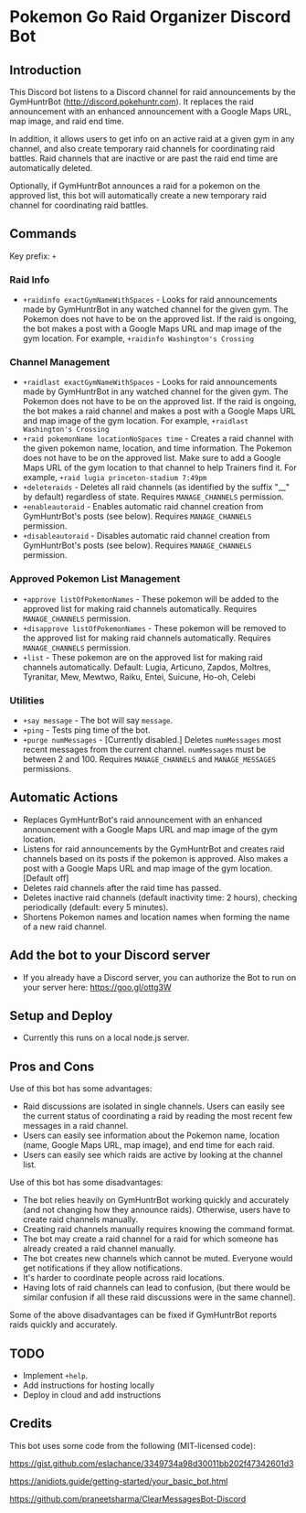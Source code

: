 # Pokemon Go Raid Organizer Discord Bot

## Introduction

This Discord bot listens to a Discord channel for raid announcements by the GymHuntrBot (http://discord.pokehuntr.com). It replaces the raid announcement with an enhanced announcement with a Google Maps URL, map image, and raid end time. 

In addition, it allows users to get info on an active raid at a given gym in any channel, and also create temporary raid channels for coordinating raid battles. Raid channels that are inactive or are past the raid end time are automatically deleted. 

Optionally, if GymHuntrBot announces a raid for a pokemon on the approved list, this bot will automatically create a new temporary raid channel for coordinating raid battles. 

## Commands

Key prefix: `+`

### Raid Info

- `+raidinfo exactGymNameWithSpaces` - Looks for raid announcements made by GymHuntrBot in any watched channel for the given gym. The Pokemon does not have to be on the approved list. If the raid is ongoing, the bot makes a post with a Google Maps URL and map image of the gym location. For example, `+raidinfo Washington's Crossing`

### Channel Management

- `+raidlast exactGymNameWithSpaces` - Looks for raid announcements made by GymHuntrBot in any watched channel for the given gym. The Pokemon does not have to be on the approved list. If the raid is ongoing, the bot makes a raid channel and makes a post with a Google Maps URL and map image of the gym location. For example, `+raidlast Washington's Crossing`
- `+raid pokemonName locationNoSpaces time` - Creates a raid channel with the given pokemon name, location, and time information. The Pokemon does not have to be on the approved list. Make sure to add a Google Maps URL of the gym location to that channel to help Trainers find it. For example, `+raid lugia princeton-stadium 7:49pm`
- `+deleteraids` - Deletes all raid channels (as identified by the suffix "__" by default) regardless of state. Requires `MANAGE_CHANNELS` permission.
- `+enableautoraid` - Enables automatic raid channel creation from GymHuntrBot's posts (see below). Requires `MANAGE_CHANNELS` permission.
- `+disableautoraid` - Disables automatic raid channel creation from GymHuntrBot's posts (see below). Requires `MANAGE_CHANNELS` permission.

### Approved Pokemon List Management

- `+approve listOfPokemonNames` - These pokemon will be added to the approved list for making raid channels automatically. Requires `MANAGE_CHANNELS` permission.
- `+disapprove listOfPokemonNames` - These pokemon will be removed to the approved list for making raid channels automatically. Requires `MANAGE_CHANNELS` permission.
- `+list` - These pokemon are on the approved list for making raid channels automatically. Default: Lugia, Articuno, Zapdos, Moltres, Tyranitar, Mew, Mewtwo, Raiku, Entei, Suicune, Ho-oh, Celebi

### Utilities

- `+say message` - The bot will say `message`.
- `+ping` - Tests ping time of the bot.
- `+purge numMessages` - [Currently disabled.] Deletes `numMessages` most recent messages from the current channel. `numMessages` must be between 2 and 100. Requires `MANAGE_CHANNELS` and `MANAGE_MESSAGES` permissions. 

## Automatic Actions

- Replaces GymHuntrBot's raid announcement with an enhanced announcement with a Google Maps URL and map image of the gym location.
- Listens for raid announcements by the GymHuntrBot and creates raid channels based on its posts if the pokemon is approved. Also makes a post with a Google Maps URL and map image of the gym location. [Default off]
- Deletes raid channels after the raid time has passed.
- Deletes inactive raid channels (default inactivity time: 2 hours), checking periodically (default: every 5 minutes).
- Shortens Pokemon names and location names when forming the name of a new raid channel.

## Add the bot to your Discord server

- If you already have a Discord server, you can authorize the Bot to run on your server here: https://goo.gl/ottg3W

## Setup and Deploy

- Currently this runs on a local node.js server.

## Pros and Cons

Use of this bot has some advantages:
- Raid discussions are isolated in single channels. Users can easily see the current status of coordinating a raid by reading the most recent few messages in a raid channel.
- Users can easily see information about the Pokemon name, location (name, Google Maps URL, map image), and end time for each raid.
- Users can easily see which raids are active by looking at the channel list.

Use of this bot has some disadvantages:
- The bot relies heavily on GymHuntrBot working quickly and accurately (and not changing how they announce raids). Otherwise, users have to create raid channels manually.
- Creating raid channels manually requires knowing the command format.
- The bot may create a raid channel for a raid for which someone has already created a raid channel manually. 
- The bot creates new channels which cannot be muted. Everyone would get notifications if they allow notifications. 
- It's harder to coordinate people across raid locations.
- Having lots of raid channels can lead to confusion, (but there would be similar confusion if all these raid discussions were in the same channel).

Some of the above disadvantages can be fixed if GymHuntrBot reports raids quickly and accurately.

## TODO

- Implement `+help`.
- Add instructions for hosting locally
- Deploy in cloud and add instructions


## Credits

This bot uses some code from the following (MIT-licensed code):

https://gist.github.com/eslachance/3349734a98d30011bb202f47342601d3

https://anidiots.guide/getting-started/your_basic_bot.html

https://github.com/praneetsharma/ClearMessagesBot-Discord
